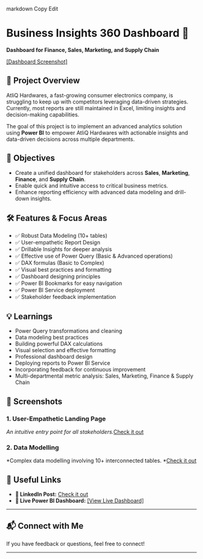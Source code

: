 markdown
Copy
Edit
# Business Insights 360 Dashboard 🚀

**Dashboard for Finance, Sales, Marketing, and Supply Chain**

<a href="https://github.com/mohan1212576/Power-BI--Business-insights-360/blob/main/Screenshot%201.png">[Dashboard Screenshot]</a>

## 🌟 Project Overview

AtliQ Hardwares, a fast-growing consumer electronics company, is struggling to keep up with competitors leveraging data-driven strategies. Currently, most reports are still maintained in Excel, limiting insights and decision-making capabilities.

The goal of this project is to implement an advanced analytics solution using **Power BI** to empower AtliQ Hardwares with actionable insights and data-driven decisions across multiple departments.

## 🎯 Objectives

- Create a unified dashboard for stakeholders across **Sales**, **Marketing**, **Finance**, and **Supply Chain**.
- Enable quick and intuitive access to critical business metrics.
- Enhance reporting efficiency with advanced data modeling and drill-down insights.

## 🛠️ Features & Focus Areas

- ✅ Robust Data Modeling (10+ tables)
- ✅ User-empathetic Report Design
- ✅ Drillable Insights for deeper analysis
- ✅ Effective use of Power Query (Basic & Advanced operations)
- ✅ DAX formulas (Basic to Complex)
- ✅ Visual best practices and formatting
- ✅ Dashboard designing principles
- ✅ Power BI Bookmarks for easy navigation
- ✅ Power BI Service deployment
- ✅ Stakeholder feedback implementation

## 💡 Learnings

- Power Query transformations and cleaning
- Data modeling best practices
- Building powerful DAX calculations
- Visual selection and effective formatting
- Professional dashboard design
- Deploying reports to Power BI Service
- Incorporating feedback for continuous improvement
- Multi-departmental metric analysis: Sales, Marketing, Finance & Supply Chain

## 📸 Screenshots

### 1. User-Empathetic Landing Page
*An intuitive entry point for all stakeholders.*<a href="https://github.com/mohan1212576/Power-BI--Business-insights-360/blob/main/Screenshot%201.png">Check it out</a>

### 2. Data Modelling
*Complex data modelling involving 10+ interconnected tables. *<a href="https://github.com/mohan1212576/Power-BI--Business-insights-360/blob/main/Project_Screenshot2_updated.png">Check it out</a>


## 🔗 Useful Links

- **🔗 LinkedIn Post:** <a href="https://www.linkedin.com/posts/mohan-b-4b7719199_businessinsights360-powerbi-datavisualization-activity-7314969410534838272-U0e1?utm_source=share&utm_medium=member_desktop&rcm=ACoAAC6O9IsBUFscZdiXW4-tlacqbHfAQjEVH0M">Check it out</a>
- **🔗 Live Power BI Dashboard:** <a href="https://app.powerbi.com/groups/e0f9c425-7cbd-4960-90f9-6374aa32010c/reports/edf6ded7-3903-43d1-9372-c33867f1c951/a45d31b0b4aa5e0566c0?experience=power-bi&clientSideAuth=0"> [View Live Dashboard]</a>

---

## 📬 Connect with Me

If you have feedback or questions, feel free to connect!

---
